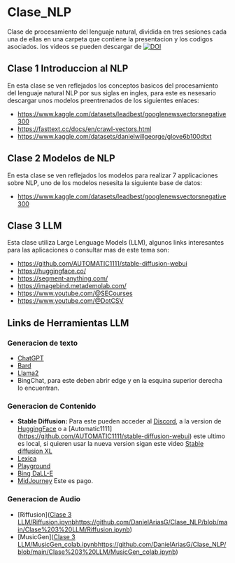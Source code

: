 # Clase_NLP
Clase de procesamiento del lenguaje natural, dividida en tres sesiones cada una de ellas en una carpeta que contiene la presentacion y los codigos asociados. los videos se pueden descargar de [![DOI](https://zenodo.org/badge/DOI/10.5281/zenodo.8248144.svg)](https://doi.org/10.5281/zenodo.8248144)


## Clase 1 Introduccion al NLP
En esta clase se ven reflejados los conceptos basicos del procesamiento del lenguaje natural NLP por sus siglas en ingles, para este es nesesario descargar unos modelos preentrenados de los siguientes enlaces:

- https://www.kaggle.com/datasets/leadbest/googlenewsvectorsnegative300
- https://fasttext.cc/docs/en/crawl-vectors.html
- https://www.kaggle.com/datasets/danielwillgeorge/glove6b100dtxt


## Clase 2 Modelos de NLP 
En esta clase se ven reflejados los modelos para realizar 7 applicaciones sobre NLP, uno de los modelos nesesita la siguiente base de datos:

- https://www.kaggle.com/datasets/leadbest/googlenewsvectorsnegative300

## Clase 3 LLM
Esta clase utiliza Large Lenguage Models (LLM), algunos links interesantes para las aplicaciones o consultar mas de este tema son:

- https://github.com/AUTOMATIC1111/stable-diffusion-webui
- https://huggingface.co/
- https://segment-anything.com/
- https://imagebind.metademolab.com/
- https://www.youtube.com/@SECourses
- https://www.youtube.com/@DotCSV

## Links de Herramientas LLM

### Generacion de texto

- [ChatGPT](chat.openai.com)
- [Bard](https://bard.google.com/)
- [Llama2](https://huggingface.co/docs/transformers/model_doc/llama2)
- BingChat, para este deben abrir edge y en la esquina superior derecha lo encuentran.

### Generacion de Contenido

- **Stable Diffusion:** Para este pueden acceder al [Discord](https://discord.com/invite/stablediffusion), a la version de [HuggingFace](https://huggingface.co/spaces/stabilityai/stable-diffusion) o a [Automatic1111] (https://github.com/AUTOMATIC1111/stable-diffusion-webui) este ultimo es local, si quieren usar la nueva version sigan este video [Stable diffusion XL](https://www.youtube.com/watch?v=cS3-5vMxjVE&ab_channel=DotCSV)
- [Lexica](https://lexica.art/)
- [Playground](https://playgroundai.com/)
- [Bing DaLL-E](https://www.bing.com/create)
- [MidJourney](https://www.midjourney.com/home/?callbackUrl=%2Fapp%2F) Este es pago.

### Generacion de Audio
- [Riffusion]([Clase 3 LLM/Riffusion.ipynb](https://github.com/DanielAriasG/Clase_NLP/blob/main/Clase%203%20LLM/Riffusion.ipynb)https://github.com/DanielAriasG/Clase_NLP/blob/main/Clase%203%20LLM/Riffusion.ipynb)
- [MusicGen]([Clase 3 LLM/MusicGen_colab.ipynb](https://github.com/DanielAriasG/Clase_NLP/blob/main/Clase%203%20LLM/MusicGen_colab.ipynb)https://github.com/DanielAriasG/Clase_NLP/blob/main/Clase%203%20LLM/MusicGen_colab.ipynb)
